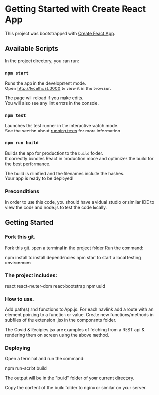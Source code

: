 # Getting Started with Create React App

This project was bootstrapped with [Create React App](https://github.com/facebook/create-react-app).

## Available Scripts

In the project directory, you can run:

### `npm start`

Runs the app in the development mode.\
Open [http://localhost:3000](http://localhost:3000) to view it in the browser.

The page will reload if you make edits.\
You will also see any lint errors in the console.

### `npm test`

Launches the test runner in the interactive watch mode.\
See the section about [running tests](https://facebook.github.io/create-react-app/docs/running-tests) for more information.

### `npm run build`

Builds the app for production to the `build` folder.\
It correctly bundles React in production mode and optimizes the build for the best performance.

The build is minified and the filenames include the hashes.\
Your app is ready to be deployed!

### Preconditions

In order to use this code, you should have a vidual studio or similar IDE to view the code and node.js to test the code locally.

## Getting Started

### Fork this git.

Fork this git.
open a terminal in the project folder
Run the command:

npm install to install dependencies
npm start to start a local testing environment

### The project includes:

react
react-router-dom
react-bootstrap
npm uuid

### How to use.

Add path(s) and functions to App.js.
For each navlink add a route with an element pointing to a function or value.
Create new functions/methods in subfiles of the extension .jsx in the components folder.

The Covid & Recipies.jsx are examples of fetching from a REST api & rendering them on screen using the above method.

### Deploying

Open a terminal and run the command:

npm run-script build

The output will be in the "build" folder of your current directory.

Copy the content of the build folder to nginx or similar on your server.
